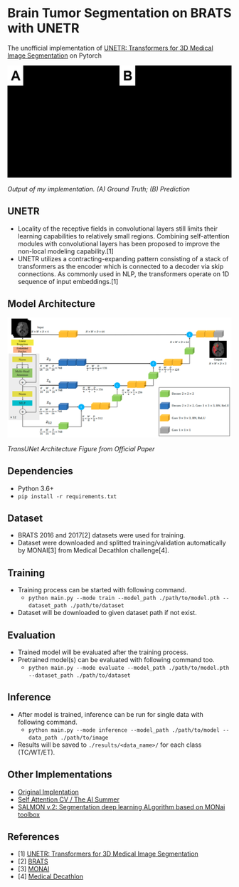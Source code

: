 # Brain Tumor Segmentation on BRATS with UNETR
The unofficial implementation of [UNETR: Transformers for 3D Medical Image Segmentation](https://arxiv.org/abs/2103.10504) on Pytorch

![Output](./assets/outs.gif "Output")

*Output of my implementation. (A) Ground Truth; (B) Prediction*

## UNETR
- Locality of the receptive fields in convolutional layers still limits their learning capabilities to relatively small regions. Combining self-attention modules with convolutional layers has been proposed to improve the non-local modeling capability.[1]
- UNETR utilizes a contracting-expanding pattern consisting of a stack of transformers as the encoder which is connected to a decoder via skip connections. As commonly used in NLP, the transformers operate on 1D sequence of input embeddings.[1]
## Model Architecture
![Model Architecture](./assets/arch.png "Model Architecure")

*TransUNet Architecture Figure from Official Paper*

## Dependencies
- Python 3.6+
- `pip install -r requirements.txt`

## Dataset
- BRATS 2016 and 2017[2] datasets were used for training.
- Dataset were downloaded and splitted training/validation automatically by MONAI[3] from Medical Decathlon challenge[4].

## Training
- Training process can be started with following command.
    - `python main.py --mode train --model_path ./path/to/model.pth --dataset_path ./path/to/dataset`
- Dataset will be downloaded to given dataset path if not exist.

## Evaluation
- Trained model will be evaluated after the training process.
- Pretrained model(s) can be evaluated with following command too.
    - `python main.py --mode evaluate --model_path ./path/to/model.pth --dataset_path ./path/to/dataset`

## Inference
- After model is trained, inference can be run for single data with following command.
    - `python main.py --mode inference --model_path ./path/to/model --data_path ./path/to/image`
- Results will be saved to `./results/<data_name>/` for each class (TC/WT/ET).
    
## Other Implementations
- [Original Implentation](https://github.com/Project-MONAI/research-contributions/tree/main/UNETR/BTCV)
- [Self Attention CV / The AI Summer](https://github.com/The-AI-Summer/self-attention-cv)
- [SALMON v.2: Segmentation deep learning ALgorithm based on MONai toolbox](https://github.com/davidiommi/Pytorch--3D-Medical-Images-Segmentation--SALMON)

## References
- [1] [UNETR: Transformers for 3D Medical Image Segmentation](https://arxiv.org/abs/2103.10504)
- [2] [BRATS](https://www.med.upenn.edu/cbica/brats2020/previous.html)
- [3] [MONAI](https://monai.io/)
- [4] [Medical Decathlon](http://medicaldecathlon.com/)
